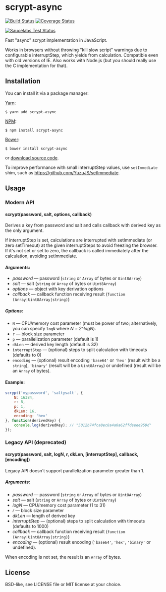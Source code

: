 scrypt-async
============

[![Build Status](https://travis-ci.org/dchest/scrypt-async-js.svg?branch=master)](https://travis-ci.org/dchest/scrypt-async-js)
[![Coverage Status](https://coveralls.io/repos/dchest/scrypt-async-js/badge.svg)](https://coveralls.io/r/dchest/scrypt-async-js)

[![Saucelabs Test Status](https://saucelabs.com/browser-matrix/scrypt.svg)](https://saucelabs.com/u/scrypt)

Fast "async" scrypt implementation in JavaScript.

Works in browsers without throwing "kill slow script" warnings due to
configurable interruptStep, which yields from calculation. Compatible even with
old versions of IE. Also works with Node.js (but you should really use the C
implementation for that).


Installation
------------

You can install it via a package manager:

[Yarn](https://yarnpkg.com/):

    $ yarn add scrypt-async

[NPM](https://www.npmjs.org/):

    $ npm install scrypt-async

[Bower](http://bower.io):

    $ bower install scrypt-async

or [download source code](https://github.com/dchest/scrypt-async-js/releases).

To improve performance with small interruptStep values, use `setImmediate` shim,
such as <https://github.com/YuzuJS/setImmediate>.


Usage
-----

### Modern API

#### scrypt(password, salt, options, callback)

Derives a key from password and salt and calls callback
with derived key as the only argument.

If interruptStep is set, calculations are interrupted with setImmediate (or
zero setTimeout) at the given interruptSteps to avoid freezing the browser.
If it's not set or set to zero, the callback is called immediately after the
calculation, avoiding setImmediate.

#### Arguments:

* *password* — password (`string` or `Array` of bytes or `Uint8Array`)
* *salt* — salt (`string` or `Array` of bytes or `Uint8Array`)
* *options* — object with key derivation options
* *callback* — callback function receiving result (`function (Array|Uint8Array|string)`)

##### Options:

* `N` — CPU/memory cost parameter (must be power of two;
  alternatively, you can specify `logN` where *N = 2^logN*).
* `r` — block size parameter
* `p` — parallelization parameter (default is 1)
* `dkLen` — derived key length (default is 32)
* `interruptStep` — (optional) steps to split calculation with timeouts (defaults to 0)
* `encoding` — (optional) result encoding `'base64'` or `'hex'` (result with be a `string`), `'binary'` (result will be a `Uint8Array`) or undefined (result will be an `Array` of bytes).

#### Example:

```javascript
scrypt('mypassword', 'saltysalt', {
    N: 16384,
    r: 8,
    p: 1,
    dkLen: 16,
    encoding: 'hex'
}, function(derivedKey) {
    console.log(derivedKey); // "5012b74fca8ec8a4a0a62ffdeeee959d"
});
```

### Legacy API (deprecated)

#### scrypt(password, salt, logN, r, dkLen, [interruptStep], callback, [encoding])

Legacy API doesn't support parallelization parameter greater than 1.

##### Arguments:

* *password* — password (`string` or `Array` of bytes or `Uint8Array`)
* *salt* — salt (`string` or `Array` of bytes or `Uint8Array`)
* *logN* — CPU/memory cost parameter (1 to 31)
* *r* — block size parameter
* *dkLen* — length of derived key
* *interruptStep* — (optional) steps to split calculation with timeouts (defaults to 1000)
* *callback* — callback function receiving result (`function (Array|Uint8Array|string)`)
* *encoding* — (optional) result encoding (`'base64'`, `'hex'`, `'binary'` or undefined).

When encoding is not set, the result is an `Array` of bytes.


License
-------

BSD-like, see LICENSE file or MIT license at your choice.
